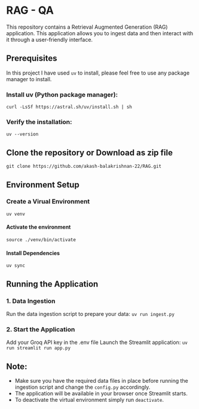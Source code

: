 # RAG - QA

This repository contains a Retrieval Augmented Generation (RAG) application. This application allows you to ingest data and then interact with it through a user-friendly interface.

## Prerequisites

In this project I have used `uv` to install, please feel free to use any package manager to install.

### Install uv (Python package manager):

`curl -LsSf https://astral.sh/uv/install.sh | sh`

### Verify the installation:

`uv --version`

## Clone the repository or Download as zip file

`git clone https://github.com/akash-balakrishnan-22/RAG.git`

## Environment Setup

### Create a Virual Environment

`uv venv`

#### Activate the environment

`source ./venv/bin/activate`

#### Install Dependencies

`uv sync`

## Running the Application

### 1. Data Ingestion

Run the data ingestion script to prepare your data:
`uv run ingest.py`

### 2. Start the Application

Add your Groq API key in the .env file
Launch the Streamlit application:
`uv run streamlit run app.py`

## Note:

- Make sure you have the required data files in place before running the ingestion script and change the `config.py` accordingly.
- The application will be available in your browser once Streamlit starts.
- To deactivate the virtual environment simply run `deactivate`.
